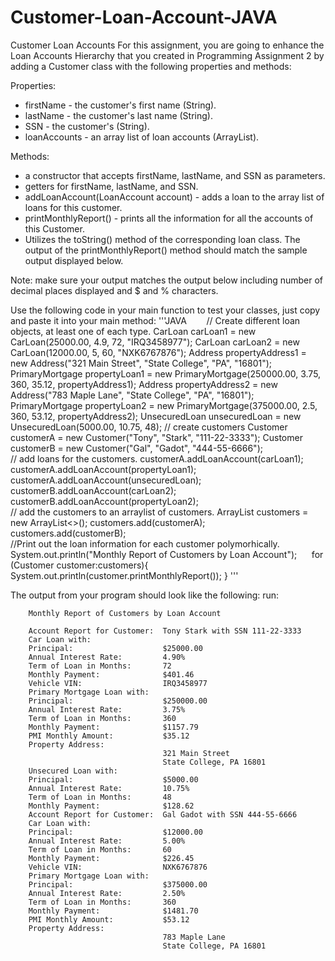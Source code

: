 # Customer-Loan-Account-JAVA

Customer Loan Accounts
For this assignment, you are going to enhance the Loan Accounts Hierarchy that you created in Programming Assignment 2 by adding a Customer class with the following properties and methods:

Properties:
* firstName - the customer's first name (String).
* lastName - the customer's last name (String).
* SSN - the customer's (String).
* loanAccounts - an array list of loan accounts (ArrayList<LoanAccount>).

Methods:
* a constructor that accepts firstName, lastName, and SSN as parameters.
* getters for firstName, lastName, and SSN.
* addLoanAccount(LoanAccount account) - adds a loan to the array list of loans for this customer.
* printMonthlyReport() - prints all the information for all the accounts of this Customer. 
* Utilizes the toString() method of the corresponding loan class. The output of the printMonthlyReport() method should match the sample output displayed below.
        
Note: make sure your output matches the output below including number of decimal places displayed and $ and % characters.
        
Use the following code in your main function to test your classes, just copy and paste it into your main method:
        '''JAVA
       // Create different loan objects, at least one of each type.
                CarLoan carLoan1 = new CarLoan(25000.00, 4.9, 72, "IRQ3458977");
                CarLoan carLoan2 = new CarLoan(12000.00, 5, 60, "NXK6767876");
                Address propertyAddress1 = new Address("321 Main Street", "State College", "PA", "16801");
                PrimaryMortgage propertyLoan1 = new PrimaryMortgage(250000.00, 3.75, 360, 35.12, propertyAddress1);
                Address propertyAddress2 = new Address("783 Maple Lane", "State College", "PA", "16801");
                PrimaryMortgage propertyLoan2 = new PrimaryMortgage(375000.00, 2.5, 360, 53.12, propertyAddress2);
                UnsecuredLoan unsecuredLoan = new UnsecuredLoan(5000.00, 10.75, 48);
        // create customers
                Customer customerA = new Customer("Tony", "Stark", "111-22-3333");
                Customer customerB = new Customer("Gal", "Gadot", "444-55-6666");  
        // add loans for the customers.
                customerA.addLoanAccount(carLoan1);
                customerA.addLoanAccount(propertyLoan1);
                customerA.addLoanAccount(unsecuredLoan);
                customerB.addLoanAccount(carLoan2);
                customerB.addLoanAccount(propertyLoan2);               
        // add the customers to an arraylist of customers.
                ArrayList<Customer> customers = new ArrayList<>();
                customers.add(customerA);      
                customers.add(customerB);                      
        //Print out the loan information for each customer polymorhically.      
                System.out.println("Monthly Report of Customers by Loan Account");      
                for (Customer customer:customers){         
                        System.out.println(customer.printMonthlyReport());
                    }
        '''
        
The output from your program should look like the following:
run:

        Monthly Report of Customers by Loan Account
        
        Account Report for Customer:  Tony Stark with SSN 111-22-3333
        Car Loan with:
        Principal:                    $25000.00
        Annual Interest Rate:         4.90%
        Term of Loan in Months:       72
        Monthly Payment:              $401.46
        Vehicle VIN:                  IRQ3458977
        Primary Mortgage Loan with:
        Principal:                    $250000.00
        Annual Interest Rate:         3.75%
        Term of Loan in Months:       360
        Monthly Payment:              $1157.79
        PMI Monthly Amount:           $35.12
        Property Address:
                                      321 Main Street
                                      State College, PA 16801
        Unsecured Loan with:
        Principal:                    $5000.00
        Annual Interest Rate:         10.75%
        Term of Loan in Months:       48
        Monthly Payment:              $128.62
        Account Report for Customer:  Gal Gadot with SSN 444-55-6666
        Car Loan with:
        Principal:                    $12000.00
        Annual Interest Rate:         5.00%
        Term of Loan in Months:       60
        Monthly Payment:              $226.45
        Vehicle VIN:                  NXK6767876 
        Primary Mortgage Loan with:
        Principal:                    $375000.00 
        Annual Interest Rate:         2.50%
        Term of Loan in Months:       360
        Monthly Payment:              $1481.70
        PMI Monthly Amount:           $53.12        
        Property Address:
                                      783 Maple Lane
                                      State College, PA 16801
